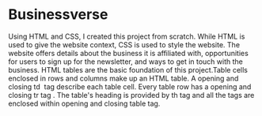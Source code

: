 # Businessverse
Using HTML and CSS, I created this project from scratch.
While HTML is used to give the website context, CSS is used to style the website.
The website offers details about the business it is affiliated with, opportunities for users to sign up for the newsletter, and ways to get in touch with the business.
HTML tables are the basic foundation of this project.Table cells enclosed in rows and columns make up an HTML table. A opening and closing td  tag describe each table cell. Every table row has a opening and closing tr tag . The table's heading is provided by th tag and all the tags are enclosed within opening and closing table tag.

